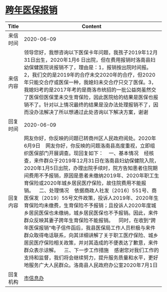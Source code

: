# <a href="http://www.shangluo.gov.cn/zmhd/ldxxxx.jsp?urltype=leadermail.LeaderMailContentUrl&wbtreeid=1112&leadermailid=6003">跨年医保报销</a>
|Title|Content|
|:---:|---|
|来信时间|2020-06-09|
|来信内容|领导您好，我想咨询以下医保卡年问题，我孩子2019年12月31日出生，2020年1月6 日出院，但在费用报销时洛南县妇幼保健医院说报销不了，理由是：1，报销按出院时间报。2，我们交的是2019年的合疗未交2020年的合疗，但2020年只能交合疗或医保一种，我媳妇未交合疗只交了医保。3，我媳妇考的是2017年考的是商洛市统招的一批公益岗虽然交了医保但医保里未交生育保险，因此医院给的结果是医保也报销不了。针对以上情况最终的结果是没办法处理报销不了，因而没办法解决了所以想通过此处咨询以下解决方案，谢谢|
|回复时间|2020-06-09|
|回复内容|网友你好，你反映的问题已转商州区人民政府阅处。2020年6月9日    网友你好，你反映的问题洛南县高度重视，立即组织医保部门开展调查。现回复如下：    一、基本情况    经核查，来件群众于2019年12月31日在洛南县妇幼保健院入院，2020年1月5日出院，办理出院手续时，院方告知患者住院期间费用不予报销，原因是患者未缴纳2019年、2020年职工生育保险或2020年城乡居民医疗保险，故住院费用不能报销。    二、处理情况    依据商政人社发〔2016〕551号、商医保发〔2019〕55号文件政策，投诉人2019年、2020年生育保险均未缴费，生育保险不予报销；且投诉人2020年度城乡居民医保也未缴纳，城乡居民医保也不予报销。因此，来件群众反映其妻子跨年生育保险不能报销。    同时，在收到“跨年医保报销”电子信件函后，我县医保局工作人员积极与来件群众取得电话联系，向其详细讲解了关于职工医疗保险、城乡居民医疗保险相关政策，并对其造成的不便表达了歉意，来件群众表示谅解。    三、下一步工作措施    感谢您对我们工作的支持和监督，我们将会继续努力，提升服务质量和水平，更好地服务广大人民群众。洛南县人民政府办公室2020年7月1日|
|回复机构|<a href="../../categories/agencies/市信息办.md">市信息办</a>|
